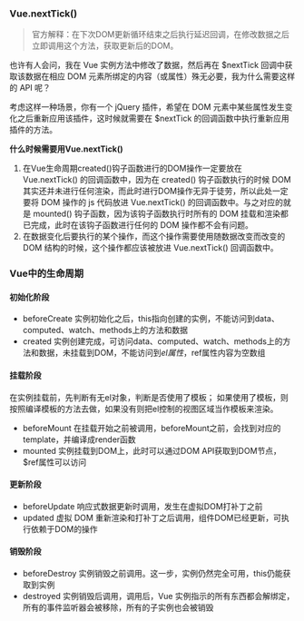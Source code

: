 ### Vue.nextTick()
> 官方解释：在下次DOM更新循环结束之后执行延迟回调，在修改数据之后立即调用这个方法，获取更新后的DOM。

也许有人会问，我在 Vue 实例方法中修改了数据，然后再在 $nextTick 回调中获取该数据在相应 DOM 元素所绑定的内容（或属性）殊无必要，我为什么需要这样的 API 呢？

考虑这样一种场景，你有一个 jQuery 插件，希望在 DOM 元素中某些属性发生变化之后重新应用该插件，这时候就需要在 $nextTick 的回调函数中执行重新应用插件的方法。

**什么时候需要用Vue.nextTick()**

1. 在Vue生命周期created()钩子函数进行的DOM操作一定要放在 Vue.nextTick() 的回调函数中，因为在 created() 钩子函数执行的时候 DOM 其实还并未进行任何渲染，而此时进行DOM操作无异于徒劳，所以此处一定要将 DOM 操作的 js 代码放进 Vue.nextTick() 的回调函数中。与之对应的就是 mounted() 钩子函数，因为该钩子函数执行时所有的 DOM 挂载和渲染都已完成，此时在该钩子函数进行任何的 DOM 操作都不会有问题。
2. 在数据变化后要执行的某个操作，而这个操作需要使用随数据改变而改变的 DOM 结构的时候，这个操作都应该被放进 Vue.nextTick() 回调函数中。


### Vue中的生命周期

#### 初始化阶段
- beforeCreate 实例初始化之后，this指向创建的实例，不能访问到data、computed、watch、methods上的方法和数据
- created 实例创建完成，可访问data、computed、watch、methods上的方法和数据，未挂载到DOM，不能访问到$el属性，$ref属性内容为空数组

#### 挂载阶段

在实例挂载前，先判断有无el对象，判断是否使用了模板；
如果使用了模板，则按照编译模板的方法去做，如果没有则把el控制的视图区域当作模板来渲染。

- beforeMount 在挂载开始之前被调用，beforeMount之前，会找到对应的template，并编译成render函数
- mounted 实例挂载到DOM上，此时可以通过DOM API获取到DOM节点，$ref属性可以访问

#### 更新阶段
- beforeUpdate 响应式数据更新时调用，发生在虚拟DOM打补丁之前
- updated 虚拟 DOM 重新渲染和打补丁之后调用，组件DOM已经更新，可执行依赖于DOM的操作

#### 销毁阶段
- beforeDestroy 实例销毁之前调用。这一步，实例仍然完全可用，this仍能获取到实例
- destroyed 实例销毁后调用，调用后，Vue 实例指示的所有东西都会解绑定，所有的事件监听器会被移除，所有的子实例也会被销毁